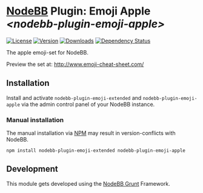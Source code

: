 # [NodeBB](https://nodebb.org/) Plugin: **Emoji Apple** *\<nodebb-plugin-emoji-apple>*

[![License](https://img.shields.io/npm/l/nodebb-plugin-emoji-apple.svg)](LICENSE)
[![Version](https://img.shields.io/npm/v/nodebb-plugin-emoji-apple.svg)](https://www.npmjs.com/package/nodebb-plugin-emoji-apple)
[![Downloads](https://img.shields.io/npm/dm/nodebb-plugin-emoji-apple.svg)](https://www.npmjs.com/package/nodebb-plugin-emoji-apple)
[![Dependency Status](https://david-dm.org/NodeBB-Community/nodebb-plugin-emoji-apple.svg)](https://david-dm.org/NodeBB-Community/nodebb-plugin-emoji-apple)

The apple emoji-set for NodeBB.

Preview the set at: http://www.emoji-cheat-sheet.com/

## Installation

Install and activate `nodebb-plugin-emoji-extended` and `nodebb-plugin-emoji-apple` via the admin control panel of your NodeBB instance.

### Manual installation

The manual installation via [NPM](https://www.npmjs.com/) may result in version-conflicts with NodeBB.

    npm install nodebb-plugin-emoji-extended nodebb-plugin-emoji-apple

## Development

This module gets developed using the [NodeBB Grunt](https://github.com/NodeBB-Community/nodebb-grunt) Framework.
